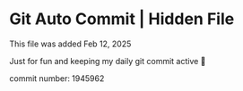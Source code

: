 # Git Auto Commit | Hidden File

This file was added Feb 12, 2025

Just for fun and keeping my daily git commit active 🤪

commit number: 1945962
